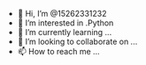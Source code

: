 - 👋 Hi, I’m @15262331232
- 👀 I’m interested in .Python
- 🌱 I’m currently learning ...
- 💞️ I’m looking to collaborate on ...
- 📫 How to reach me ...

<!---
15262331232/15262331232 is a ✨ special ✨ repository because its `README.md` (this file) appears on your GitHub profile.
You can click the Preview link to take a look at your changes.
--->
